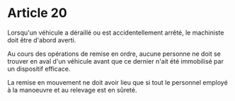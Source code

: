 # Article 20

Lorsqu'un véhicule a déraillé ou est accidentellement arrêté, le machiniste doit être d'abord averti.

Au cours des opérations de remise en ordre, aucune personne ne doit se trouver en aval d'un véhicule avant que ce dernier n'ait été immobilisé par un dispositif efficace.

La remise en mouvement ne doit avoir lieu que si tout le personnel employé à la manoeuvre et au relevage est en sûreté.
